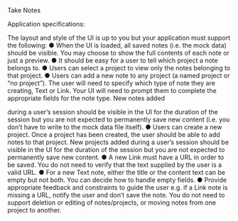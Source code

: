 Take Notes

Application specifications:

The layout and style of the UI is up to you but your application must support the following:
● When the UI is loaded, all saved notes (i.e. the mock data) should be visible. You may
choose to show the full contents of each note or just a preview.
● It should be easy for a user to tell which project a note belongs to.
● Users can select a project to view only the notes belonging to that project.
● Users can add a new note to any project (a named project or “no project”). The user will
need to specify which type of note they are creating, Text or Link. Your UI will need to prompt them to complete the appropriate fields for the note type. New notes added
        
during a user’s session should be visible in the UI for the duration of the session but you are not expected to permanently save new content (i.e. you don’t have to write to the mock data file itself).
● Users can create a new project. Once a project has been created, the user should be able to add notes to that project. New projects added during a user’s session should be visible in the UI for the duration of the session but you are not expected to permanently save new content.
● A new Link must have a URL in order to be saved. You do not need to verify that the text supplied by the user is a valid URL.
● For a new Text note, either the title or the content text can be empty but not both. You can decide how to handle empty fields.
● Provide appropriate feedback and constraints to guide the user e.g. if a Link note is missing a URL, notify the user and don’t save the note.
You do ​not​ need to support deletion or editing of notes/projects, or moving notes from one project to another.
